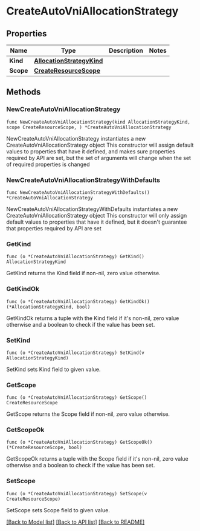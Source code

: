 # CreateAutoVniAllocationStrategy

## Properties

Name | Type | Description | Notes
------------ | ------------- | ------------- | -------------
**Kind** | [**AllocationStrategyKind**](AllocationStrategyKind.md) |  | 
**Scope** | [**CreateResourceScope**](CreateResourceScope.md) |  | 

## Methods

### NewCreateAutoVniAllocationStrategy

`func NewCreateAutoVniAllocationStrategy(kind AllocationStrategyKind, scope CreateResourceScope, ) *CreateAutoVniAllocationStrategy`

NewCreateAutoVniAllocationStrategy instantiates a new CreateAutoVniAllocationStrategy object
This constructor will assign default values to properties that have it defined,
and makes sure properties required by API are set, but the set of arguments
will change when the set of required properties is changed

### NewCreateAutoVniAllocationStrategyWithDefaults

`func NewCreateAutoVniAllocationStrategyWithDefaults() *CreateAutoVniAllocationStrategy`

NewCreateAutoVniAllocationStrategyWithDefaults instantiates a new CreateAutoVniAllocationStrategy object
This constructor will only assign default values to properties that have it defined,
but it doesn't guarantee that properties required by API are set

### GetKind

`func (o *CreateAutoVniAllocationStrategy) GetKind() AllocationStrategyKind`

GetKind returns the Kind field if non-nil, zero value otherwise.

### GetKindOk

`func (o *CreateAutoVniAllocationStrategy) GetKindOk() (*AllocationStrategyKind, bool)`

GetKindOk returns a tuple with the Kind field if it's non-nil, zero value otherwise
and a boolean to check if the value has been set.

### SetKind

`func (o *CreateAutoVniAllocationStrategy) SetKind(v AllocationStrategyKind)`

SetKind sets Kind field to given value.


### GetScope

`func (o *CreateAutoVniAllocationStrategy) GetScope() CreateResourceScope`

GetScope returns the Scope field if non-nil, zero value otherwise.

### GetScopeOk

`func (o *CreateAutoVniAllocationStrategy) GetScopeOk() (*CreateResourceScope, bool)`

GetScopeOk returns a tuple with the Scope field if it's non-nil, zero value otherwise
and a boolean to check if the value has been set.

### SetScope

`func (o *CreateAutoVniAllocationStrategy) SetScope(v CreateResourceScope)`

SetScope sets Scope field to given value.



[[Back to Model list]](../README.md#documentation-for-models) [[Back to API list]](../README.md#documentation-for-api-endpoints) [[Back to README]](../README.md)


